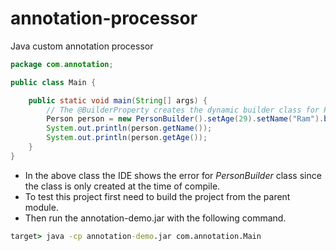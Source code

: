 # annotation-processor
Java custom annotation processor


```java
package com.annotation;

public class Main {

    public static void main(String[] args) {
        // The @BuilderProperty creates the dynamic builder class for Person with the help of annotation processor
        Person person = new PersonBuilder().setAge(29).setName("Ram").build();
        System.out.println(person.getName());
        System.out.println(person.getAge());
    }
}
```
* In the above class the IDE shows the error for _PersonBuilder_ class since the class is only created at the time of compile.
* To test this project first need to build the project from the parent module.
* Then run the annotation-demo.jar with the following command.
```cmd
target> java -cp annotation-demo.jar com.annotation.Main
```
